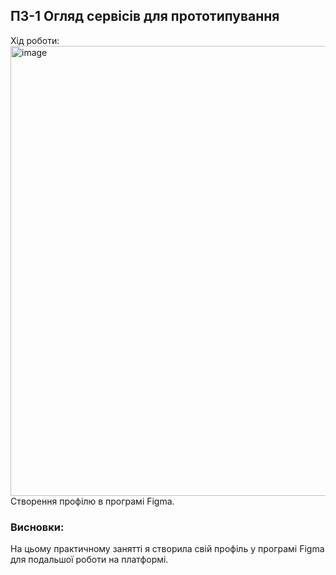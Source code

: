 ## ПЗ-1 Огляд сервісів для прототипування
Хід роботи:
<img width="1280" height="720" alt="image" src="https://github.com/user-attachments/assets/f0308649-f031-45dc-b22f-7dd7b6fc0130" />
Створення профілю в програмі Figma.
### Висновки:
На цьому практичному занятті я створила свій профіль у програмі Figma для подальшої роботи на платформі.
